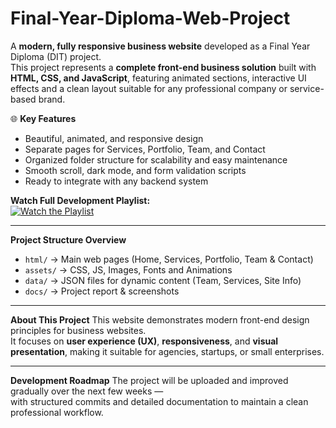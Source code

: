 # Final-Year-Diploma-Web-Project

A **modern, fully responsive business website** developed as a Final Year Diploma (DIT) project.  
This project represents a **complete front-end business solution** built with **HTML, CSS, and JavaScript**, featuring animated sections, interactive UI effects and a clean layout suitable for any professional company or service-based brand.

🌐 **Key Features**
- Beautiful, animated, and responsive design  
- Separate pages for Services, Portfolio, Team,
 and Contact  
- Organized folder structure for scalability and easy maintenance  
- Smooth scroll, dark mode, and form validation scripts  
- Ready to integrate with any backend system  

 **Watch Full Development Playlist:**  
[![Watch the Playlist](https://img.youtube.com/vi/VIDEO_ID/0.jpg)](https://www.youtube.com/playlist?list=PLa08Z0FbToU3XPZZgcS_6dEO7TAcUdQ3R)

---

 **Project Structure Overview**
- `html/` → Main web pages (Home, Services, Portfolio, Team & Contact)  
- `assets/` → CSS, JS, Images, Fonts and Animations  
- `data/` → JSON files for dynamic content (Team, Services, Site Info)  
- `docs/` → Project report & screenshots  

---

 **About This Project**
This website demonstrates modern front-end design principles for business websites.  
It focuses on **user experience (UX)**, **responsiveness**, and **visual presentation**, making it suitable for agencies, startups, or small enterprises.  

---

 **Development Roadmap**
The project will be uploaded and improved gradually over the next few weeks —  
with structured commits and detailed documentation to maintain a clean professional workflow.

